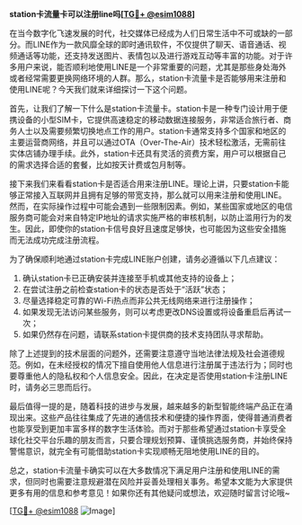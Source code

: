 **station卡流量卡可以注册line吗[[TG💪+ @esim1088](https://t.me/s/esim1088)]**

在当今数字化飞速发展的时代，社交媒体已经成为人们日常生活中不可或缺的一部分。而LINE作为一款风靡全球的即时通讯软件，不仅提供了聊天、语音通话、视频通话等功能，还支持发送图片、表情包以及进行游戏互动等丰富的功能。对于许多用户来说，能否顺利地使用LINE是一个非常重要的问题，尤其是那些身处海外或者经常需要更换网络环境的人群。那么，station卡流量卡是否能够用来注册和使用LINE呢？今天我们就来详细探讨一下这个问题。

首先，让我们了解一下什么是station卡流量卡。station卡是一种专门设计用于便携设备的小型SIM卡，它提供高速稳定的移动数据连接服务，非常适合旅行者、商务人士以及需要频繁切换地点工作的用户。station卡通常支持多个国家和地区的主要运营商网络，并且可以通过OTA（Over-The-Air）技术轻松激活，无需前往实体店铺办理手续。此外，station卡还具有灵活的资费方案，用户可以根据自己的需求选择合适的套餐，比如按天计费或包月制等。

接下来我们来看看station卡是否适合用来注册LINE。理论上讲，只要station卡能够正常接入互联网并且拥有足够的带宽支持，那么就可以用来注册和使用LINE。然而，在实际操作过程中可能会遇到一些限制因素。例如，某些国家或地区的电信服务商可能会对来自特定IP地址的请求实施严格的审核机制，以防止滥用行为的发生。因此，即使你的station卡信号良好且速度足够快，也可能因为这些安全措施而无法成功完成注册流程。

为了确保顺利地通过station卡完成LINE账户创建，请务必遵循以下几点建议：

1. 确认station卡已正确安装并连接至手机或其他支持的设备上；
2. 在尝试注册之前检查station卡的状态是否处于“活跃”状态；
3. 尽量选择稳定可靠的Wi-Fi热点而非公共无线网络来进行注册操作；
4. 如果发现无法访问某些服务，则可以考虑更改DNS设置或将设备重启后再试一次；
5. 如果仍然存在问题，请联系station卡提供商的技术支持团队寻求帮助。

除了上述提到的技术层面的问题外，还需要注意遵守当地法律法规及社会道德规范。例如，在未经授权的情况下擅自使用他人信息进行注册属于违法行为；同时也要尊重他人的隐私权和个人信息安全。因此，在决定是否使用station卡注册LINE时，请务必三思而后行。

最后值得一提的是，随着科技的进步与发展，越来越多的新型智能终端产品正在涌现出来。这些产品往往集成了先进的通信技术和便捷的操作界面，使得普通消费者也能享受到更加丰富多样的数字生活体验。而对于那些希望通过station卡享受全球化社交平台乐趣的朋友而言，只要合理规划预算、谨慎挑选服务商，并始终保持警惕意识，就完全有可能借助station卡实现顺畅无阻地使用LINE的目的。

总之，station卡流量卡确实可以在大多数情况下满足用户注册和使用LINE的需求，但同时也需要注意规避潜在风险并妥善处理相关事务。希望本文能为大家提供更多有用的信息和参考意见！如果你还有其他疑问或想法，欢迎随时留言讨论哦~

[[TG💪+ @esim1088](https://t.me/s/esim1088) ![Image](https://i.postimg.cc/4NQfJmqS/Snipaste-2025-05-13-00-14-12.png)]